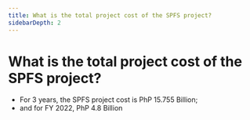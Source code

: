 ```yaml
---
title: What is the total project cost of the SPFS project?
sidebarDepth: 2
---
```


# What is the total project cost of the SPFS project?


 - For 3 years, the SPFS project cost is PhP 15.755 Billion;
 - and for FY 2022, PhP 4.8 Billion
